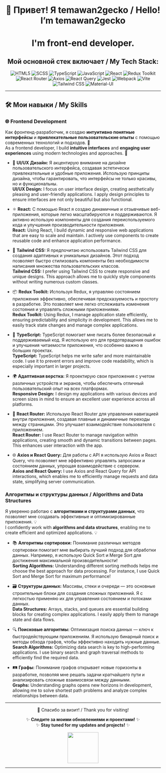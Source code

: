 <div align="center">

# 👋 Привет! Я temawan2gecko / Hello! I’m temawan2gecko


# I'm **front-end developer**. 
## Мой основной стек включает / My Tech Stack:

![HTML5](https://img.shields.io/badge/-HTML5-333?style=for-the-badge&logo=HTML5) 
![SCSS](https://img.shields.io/badge/-SCSS-333?style=for-the-badge&logo=sass) 
![TypeScript](https://img.shields.io/badge/-TypeScript-333?style=for-the-badge&logo=typescript) 
![JavaScript](https://img.shields.io/badge/-JavaScript-333?style=for-the-badge&logo=javascript) 
![React](https://img.shields.io/badge/-React-333?style=for-the-badge&logo=react)
![Redux Toolkit](https://img.shields.io/badge/-Redux%20Toolkit-333?style=for-the-badge&logo=redux) 
![React Router](https://img.shields.io/badge/-React%20Router-333?style=for-the-badge&logo=react-router) 
![Axios](https://img.shields.io/badge/-Axios-333?style=for-the-badge&logo=axios) 
![React Query](https://img.shields.io/badge/-React%20Query-333?style=for-the-badge&logo=reactquery) 
![Jest](https://img.shields.io/badge/-Jest-333?style=for-the-badge&logo=jest) 
![Webpack](https://img.shields.io/badge/-Webpack-333?style=for-the-badge&logo=webpack) 
![Vite](https://img.shields.io/badge/-Vite-333?style=for-the-badge&logo=vite) 
![Tailwind CSS](https://img.shields.io/badge/-Tailwind%20CSS-333?style=for-the-badge&logo=tailwindcss) 
![Material-UI](https://img.shields.io/badge/-Material%20UI-333?style=for-the-badge&logo=materialui) 

---

</div>

## 🛠️ Мои навыки / My Skills


### 🌐 Frontend Development

Как фронтенд-разработчик, я создаю **интуитивно понятные интерфейсы** и **привлекательные пользовательские опыты** с помощью современных технологий и подходов. 🚀  
As a frontend developer, I build **intuitive interfaces** and **engaging user experiences** using modern technologies and approaches. 🚀

- 🎨 **UI/UX Дизайн:** Я акцентирую внимание на дизайне пользовательского интерфейса, создавая эстетически привлекательные и удобные приложения. Использую принципы дизайна, чтобы гарантировать, что интерфейсы не только красивы, но и функциональны.  
  **UI/UX Design:** I focus on user interface design, creating aesthetically pleasing and user-friendly applications. I apply design principles to ensure interfaces are not only beautiful but also functional.

- ⚛️ **React:** С помощью React я создаю динамичные и отзывчивые веб-приложения, которые легко масштабируются и поддерживаются. Я активно использую компоненты для создания переиспользуемого кода и улучшения производительности приложения.  
  **React:** Using React, I build dynamic and responsive web applications that are easy to scale and maintain. I actively use components to create reusable code and enhance application performance.

- 🌈 **Tailwind CSS:** Я предпочитаю использовать Tailwind CSS для создания адаптивных и уникальных дизайнов. Этот подход позволяет быстро стилизовать компоненты без необходимости написания множества пользовательских классов.  
  **Tailwind CSS:** I prefer using Tailwind CSS to create responsive and unique designs. This approach allows me to quickly style components without writing numerous custom classes.

- 📦 **Redux Toolkit:** Используя Redux, я управляю состоянием приложения эффективно, обеспечивая предсказуемость и простоту в разработке. Это позволяет мне легко отслеживать изменения состояния и управлять сложными приложениями.  
  **Redux Toolkit:** Using Redux, I manage application state efficiently, ensuring predictability and simplicity in development. This allows me to easily track state changes and manage complex applications.

- 📜 **TypeScript:** TypeScript помогает мне писать более безопасный и поддерживаемый код. Я использую его для предотвращения ошибок и улучшения читаемости приложения, что особенно важно в больших проектах.  
  **TypeScript:** TypeScript helps me write safer and more maintainable code. I use it to prevent errors and improve code readability, which is especially important in larger projects.

- 🌍 **Адаптивная верстка:** Я проектирую свои приложения с учетом различных устройств и экранов, чтобы обеспечить отличный пользовательский опыт на всех платформах.  
  **Responsive Design:** I design my applications with various devices and screen sizes in mind to ensure an excellent user experience across all platforms.

- 🔗 **React Router:** Использую React Router для управления навигацией внутри приложения, создавая плавные и динамичные переходы между страницами. Это улучшает взаимодействие пользователя с приложением.  
  **React Router:** I use React Router to manage navigation within applications, creating smooth and dynamic transitions between pages. This enhances user interaction with the app.

- 🌐 **Axios и React Query:** Для работы с API я использую Axios и React Query, что позволяет мне эффективно управлять запросами и состоянием данных, упрощая взаимодействие с сервером.  
  **Axios and React Query:** I use Axios and React Query for API interactions, which enables me to efficiently manage requests and data state, simplifying server communication.

  
### Алгоритмы и структуры данных / Algorithms and Data Structures

Я уверенно работаю с **алгоритмами и структурами данных**, что позволяет мне создавать эффективные и оптимизированные приложения. 💡  
I confidently work with **algorithms and data structures**, enabling me to create efficient and optimized applications. 💡

- 📚 **Алгоритмы сортировки:** Понимание различных методов сортировки помогает мне выбирать лучший подход для обработки данных. Например, я использую Quick Sort и Merge Sort для достижения максимальной производительности!  
  **Sorting Algorithms:** Understanding different sorting methods helps me choose the best approach for data processing. For instance, I use Quick Sort and Merge Sort for maximum performance!

- 🗃️ **Структуры данных:** Массивы, стеки и очереди — это основные строительные блоки для создания сложных приложений. Я с легкостью применяю их для управления состоянием и потоками данных.  
  **Data Structures:** Arrays, stacks, and queues are essential building blocks for creating complex applications. I easily apply them to manage state and data flows.

- 🔍 **Поисковые алгоритмы:** Оптимизация поиска данных — ключ к быстродействующим приложениям. Я использую бинарный поиск и методы обхода графов, чтобы эффективно находить нужные данные.  
  **Search Algorithms:** Optimizing data search is key to high-performing applications. I use binary search and graph traversal methods to efficiently find the required data.

- 🛤️ **Графы:** Понимание графов открывает новые горизонты в разработке, позволяя мне решать задачи кратчайшего пути и анализировать сложные взаимосвязи между данными.  
  **Graphs:** Understanding graphs opens new horizons in development, allowing me to solve shortest path problems and analyze complex relationships between data.


<div align="center">

 ---
 
💖 Спасибо за визит! / Thank you for visiting!

✨ **Следите за моими обновлениями и проектами!** ✨  
✨ **Stay tuned for my updates and projects!** ✨

<img src="https://media.giphy.com/media/v1.Y2lkPTc5MGI3NjExb2dycGhsd2lib3kza2UwMTQ2cnVtY2V1cHIwOTV6OGJ2YW11MTl0NSZlcD12MV9pbnRlcm5hbF9naWZfYnlfaWQmY3Q9Zw/3oKIPnAiaMCws8nOsE/giphy.gif" width="100"/>

---

<div>
<!--
**temawan2gecko/temawan2gecko** is a ✨ _special_ ✨ repository because its `README.md` (this file) appears on your GitHub profile.

Here are some ideas to get you started:

- 🔭 I’m currently working on ...
- 🌱 I’m currently learning ...
- 👯 I’m looking to collaborate on ...
- 🤔 I’m looking for help with ...
- 💬 Ask me about ...
- 📫 How to reach me: ...
- 😄 Pronouns: ...
- ⚡ Fun fact: ...
-->
